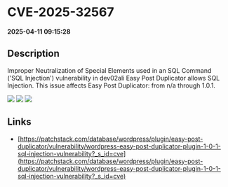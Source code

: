 # CVE-2025-32567

**2025-04-11 09:15:28**

## Description
Improper Neutralization of Special Elements used in an SQL Command ('SQL Injection') vulnerability in dev02ali Easy Post Duplicator allows SQL Injection. This issue affects Easy Post Duplicator: from n/a through 1.0.1.

![](https://img.shields.io/static/v1?label=Score&message=8.5&color=red)
![](https://img.shields.io/static/v1?label=Severity&message=HIGH&color=red)
![](https://img.shields.io/static/v1?label=CWE&message=SQL&color=green)

## Links
- [https://patchstack.com/database/wordpress/plugin/easy-post-duplicator/vulnerability/wordpress-easy-post-duplicator-plugin-1-0-1-sql-injection-vulnerability?_s_id=cve](https://patchstack.com/database/wordpress/plugin/easy-post-duplicator/vulnerability/wordpress-easy-post-duplicator-plugin-1-0-1-sql-injection-vulnerability?_s_id=cve)
